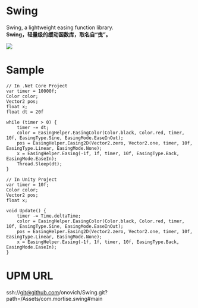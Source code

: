 # Swing
Swing, a lightweight easing function library. <br/>
**Swing，轻量级的缓动函数库，取名自“曳”。**

![](https://github.com/onovich/Swing/blob/main/Assets/com.mortise.swing/Sample/Art/spr_scr_shoot.png)

# Sample
```
// In .Net Core Project
var timer = 10000f;
Color color;
Vector2 pos;
float x;
float dt = 20f

while (timer > 0) {
    timer -= dt;
    color = EasingHelper.EasingColor(Color.black, Color.red, timer, 10f, EasingType.Sine, EasingMode.EaseInOut); 
    pos = EasingHelper.Easing2D(Vector2.zero, Vector2.one, timer, 10f, EasingType.Linear, EasingMode.None);
    x = EasingHelper.Easing(-1f, 1f, timer, 10f, EasingType.Back, EasingMode.EaseIn);
    Thread.Sleep(dt);
}
```

```
// In Unity Project
var timer = 10f;
Color color;
Vector2 pos;
float x;

void Update() {
    timer -= Time.deltaTime;
    color = EasingHelper.EasingColor(Color.black, Color.red, timer, 10f, EasingType.Sine, EasingMode.EaseInOut); 
    pos = EasingHelper.Easing2D(Vector2.zero, Vector2.one, timer, 10f, EasingType.Linear, EasingMode.None);
    x = EasingHelper.Easing(-1f, 1f, timer, 10f, EasingType.Back, EasingMode.EaseIn);
}
```

# UPM URL
ssh://git@github.com/onovich/Swing.git?path=/Assets/com.mortise.swing#main
